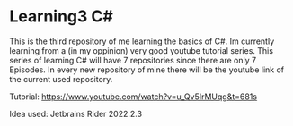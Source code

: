 # Learning3 C#
This is the third repository of me learning the basics of C#. Im currently learning from a (in my oppinion) very good youtube tutorial series.
This series of learning C# will have 7 repositories since there are only 7 Episodes.
In every new repository of mine there will be the youtube link of the current used repository.

Tutorial: https://www.youtube.com/watch?v=u_Qv5IrMUqg&t=681s

Idea used: Jetbrains Rider 2022.2.3
